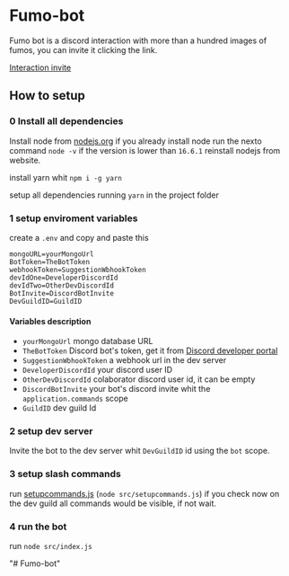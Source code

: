 # Fumo-bot

Fumo bot is a discord interaction with more than a hundred images of fumos, you can invite it clicking the link.

[Interaction invite](https://discord.com/api/oauth2/authorize?client_id=876841555347001355&scope=applications.commands)

## How to setup

### 0 Install all dependencies

Install node from [nodejs.org](https://nodejs.org/en/)
if you already install node run the nexto command `node -v` if the version is lower than `16.6.1` reinstall nodejs from website.

install yarn whit `npm i -g yarn`

setup all dependencies running `yarn` in the project folder



### 1 setup enviroment variables
create a `.env` and copy and paste this
```env
mongoURL=yourMongoUrl
BotToken=TheBotToken
webhookToken=SuggestionWbhookToken
devIdOne=DeveloperDiscordId
devIdTwo=OtherDevDiscordId
BotInvite=DiscordBotInvite
DevGuildID=GuildID
```
#### Variables description
- `yourMongoUrl` mongo database URL
- `TheBotToken` Discord bot's token, get it from [Discord developer portal](https://discord.dev) 
- `SuggestionWbhookToken` a webhook url in the dev server
- `DeveloperDiscordId` your discord user ID
- `OtherDevDiscordId` colaborator discord user id, it can be empty
- `DiscordBotInvite` your bot's discord invite whit the `application.commands` scope
- `GuildID` dev guild Id
### 2 setup dev server

Invite the bot to the dev server whit `DevGuildID` id using the `bot` scope.

### 3 setup slash commands

run [setupcommands.js](./src/setupcommands.js) (`node src/setupcommands.js`)
if you check now on the dev guild all commands would be visible, if not wait.
### 4 run the bot 

run `node src/index.js`


"# Fumo-bot" 

